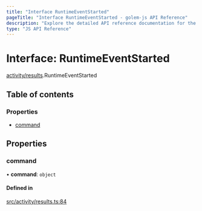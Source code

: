 ```yaml
---
title: "Interface RuntimeEventStarted"
pageTitle: "Interface RuntimeEventStarted - golem-js API Reference"
description: "Explore the detailed API reference documentation for the Interface RuntimeEventStarted within the golem-js SDK for the Golem Network."
type: "JS API Reference"
---
```

# Interface: RuntimeEventStarted

[activity/results](../modules/activity_results).RuntimeEventStarted

## Table of contents

### Properties

- [command](activity_results.RuntimeEventStarted#command)

## Properties

### command

• **command**: `object`

#### Defined in

[src/activity/results.ts:84](https://github.com/golemfactory/golem-js/blob/ed1cf1df/src/activity/results.ts#L84)
